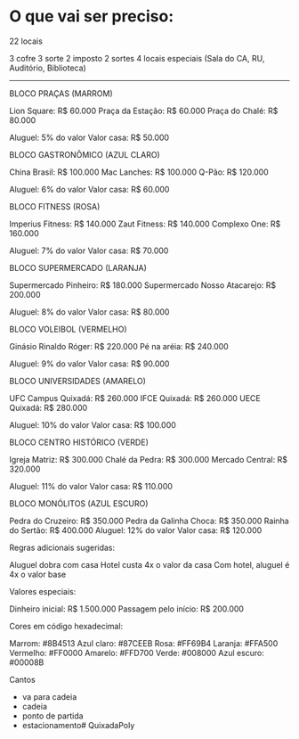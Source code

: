 # O que vai ser preciso:


22 locais

3 cofre
3 sorte
2 imposto
2 sortes
4 locais especiais (Sala do CA, RU, Auditório, Biblioteca)


-----------------------------------------

BLOCO PRAÇAS (MARROM)


Lion Square: R$ 60.000
Praça da Estação: R$ 60.000
Praça do Chalé: R$ 80.000

Aluguel: 5% do valor
Valor casa: R$ 50.000


BLOCO GASTRONÔMICO (AZUL CLARO)


China Brasil: R$ 100.000
Mac Lanches: R$ 100.000
Q-Pão: R$ 120.000

Aluguel: 6% do valor
Valor casa: R$ 60.000


BLOCO FITNESS (ROSA)


Imperius Fitness: R$ 140.000
Zaut Fitness: R$ 140.000
Complexo One: R$ 160.000

Aluguel: 7% do valor
Valor casa: R$ 70.000


BLOCO SUPERMERCADO (LARANJA)


Supermercado Pinheiro: R$ 180.000
Supermercado Nosso Atacarejo: R$ 200.000

Aluguel: 8% do valor
Valor casa: R$ 80.000


BLOCO VOLEIBOL (VERMELHO)


Ginásio Rinaldo Róger: R$ 220.000
Pé na aréia: R$ 240.000

Aluguel: 9% do valor
Valor casa: R$ 90.000


BLOCO UNIVERSIDADES (AMARELO)


UFC Campus Quixadá: R$ 260.000
IFCE Quixadá: R$ 260.000
UECE Quixadá: R$ 280.000

Aluguel: 10% do valor
Valor casa: R$ 100.000


BLOCO CENTRO HISTÓRICO (VERDE)


Igreja Matriz: R$ 300.000
Chalé da Pedra: R$ 300.000
Mercado Central: R$ 320.000

Aluguel: 11% do valor
Valor casa: R$ 110.000


BLOCO MONÓLITOS (AZUL ESCURO)


Pedra do Cruzeiro: R$ 350.000
Pedra da Galinha Choca: R$ 350.000
Rainha do Sertão: R$ 400.000
Aluguel: 12% do valor
Valor casa: R$ 120.000

Regras adicionais sugeridas:

Aluguel dobra com casa
Hotel custa 4x o valor da casa
Com hotel, aluguel é 4x o valor base

Valores especiais:

Dinheiro inicial: R$ 1.500.000
Passagem pelo início: R$ 200.000




Cores em código hexadecimal:

Marrom: #8B4513
Azul claro: #87CEEB
Rosa: #FF69B4
Laranja: #FFA500
Vermelho: #FF0000
Amarelo: #FFD700
Verde: #008000
Azul escuro: #00008B




Cantos
- va para cadeia
- cadeia
- ponto de partida
- estacionamento#   Q u i x a d a P o l y  
 